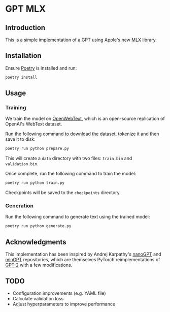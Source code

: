 # GPT MLX

## Introduction

This is a simple implementation of a GPT using Apple's new [MLX](https://ml-explore.github.io/mlx/build/html/index.html) library.

## Installation

Ensure [Poetry](https://python-poetry.org/docs/) is installed and run:

```bash
poetry install
```

## Usage

### Training

We train the model on [OpenWebText](https://huggingface.co/datasets/openwebtext), which is an open-source replication of OpenAI's WebText dataset.

Run the following command to download the dataset, tokenize it and then save it to disk:

```bash
poetry run python prepare.py
```

This will create a `data` directory with two files: `train.bin` and `validation.bin`.

Once complete, run the following command to train the model:

```bash
poetry run python train.py
```

Checkpoints will be saved to the `checkpoints` directory.

### Generation

Run the following command to generate text using the trained model:

```bash
poetry run python generate.py
```

## Acknowledgments

This implementation has been inspired by Andrej Karpathy's [nanoGPT](https://github.com/karpathy/nanoGPT) and [minGPT](https://github.com/karpathy/minGPT) repositories, which are themselves PyTorch reimplementations of [GPT-2](https://github.com/openai/gpt-2) with a few modifications.

## TODO

- Configuration improvements (e.g. YAML file)
- Calculate validation loss
- Adjust hyperparameters to improve performance

